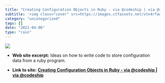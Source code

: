 ```yaml
---
title: "Creating Configuration Objects in Ruby - via @codeship | via @codeship"
subtitle: '<img class="cover" src=https://images.ctfassets.net/vtn4rfaw6n2j/78NZRU1yGiJ1J1XO0LzgOf/e4eed6af466b...'
category: "uncategorized"
tags: []
date: "2021-04-06"
type: "rain"
---
```

<img class="cover" src=https://images.ctfassets.net/vtn4rfaw6n2j/78NZRU1yGiJ1J1XO0LzgOf/e4eed6af466b8c1362156581f18feb24/cloudbees-social-image-default-w-slogan-white.png>



* **Web site excerpt:** Ideas on how to write code to store configuration data from a ruby program.

* **Link to site:** **[Creating Configuration Objects in Ruby - via @codeship | via @codeship](https://blog.codeship.com/creating-configuration-objects-in-ruby)**
